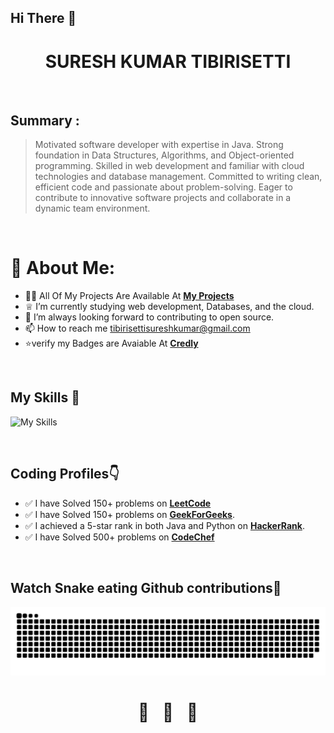 ## Hi There 👋
<h1 align="center">SURESH KUMAR TIBIRISETTI</h1>
</br>

## Summary :
>  Motivated software developer with expertise in Java. Strong foundation in Data Structures, Algorithms, and Object-oriented programming. Skilled in web development and familiar with cloud technologies and database management. Committed to writing clean, efficient code and passionate about problem-solving. Eager to contribute to innovative software projects and collaborate in a dynamic team environment. 
</br>


<!--
**sureshkumartibirisetti/sureshkumartibirisetti** is a ✨ _special_ ✨ repository because its `README.md` (this file) appears on your GitHub profile.

Here are some ideas to get you started:

- 🔭 I’m currently working on ...
- 🌱 I’m currently learning ...
- 👯 I’m looking to collaborate on ...
- 🤔 I’m looking for help with ...
- 💬 Ask me about ...
- 📫 How to reach me: ...
- 😄 Pronouns: ...
- ⚡ Fun fact: ...
-->
# 💫 About Me:

-  👨‍💻 All Of My Projects Are Available At **[My Projects](https://github.com/sureshkumartibirisetti?tab=repositories)**
-  ♕ I’m currently studying web development, Databases, and the cloud. </br>
-  🏹 I’m always looking forward to contributing to open source.
-  📫 How to reach me tibirisettisureshkumar@gmail.com
-  ⭐verify my Badges are Avaiable At **[Credly](credly.com/users/suresh-kumar-tibirisetti)**


  </hr>
  </hr>
  </br>

## My Skills 🚀

![My Skills](https://skillicons.dev/icons?i=html,css,js,reactjs,python,linux,aws,git,github,vscode,java&perline=18)
</hr>
</hr>
</br>

## Coding Profiles👇 
-  ✅ I have Solved 150+ problems on **[LeetCode](https://leetcode.com/u/20MH1A04I2/)**
-  ✅ I have Solved 150+ problems on **[GeekForGeeks](https://www.geeksforgeeks.org/user/tibirisettisyraq/?ref=header_profile)**. 
-  ✅ I achieved a 5-star rank in both Java and Python on **[HackerRank](https://www.hackerrank.com/dashboard)**.
-  ✅ I have Solved 500+ problems on **[CodeChef](https://www.codechef.com/users/suresh_4i2)**
</hr>
</hr>
</br>

## Watch Snake eating  Github contributions🐍
<img src="https://raw.githubusercontent.com/Platane/snk/output/github-contribution-grid-snake.svg">


  </br> 
  <h1 align="center">🙈 &ensp;🙉 &ensp;🙊</h1>
  


